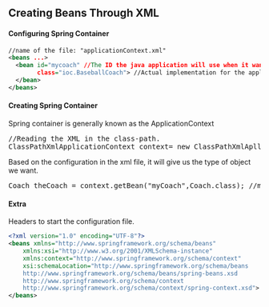 ## Creating Beans Through XML

#### Configuring Spring Container

```xml
//name of the file: "applicationContext.xml"  
<beans ...>  
  <bean id="mycoach" //The ID the java application will use when it wants to retreive the bean.  
        class="ioc.BaseballCoach"> //Actual implementation for the application.  
  </bean>  
</beans>  
```

#### Creating Spring Container
Spring container is generally known as the ApplicationContext
<pre>
//Reading the XML in the class-path. 
ClassPathXmlApplicationContext context= new ClassPathXmlAplliactionContext("applicationContext.xml"); 
</pre>

Based on the configuration in the xml file, it will give us the type of object we want.  

<pre>
Coach theCoach = context.getBean("myCoach",Coach.class); //myCoach is the id ,Coach.class is the interface
</pre>

#### Extra
Headers to start the configuration file.
```xml
<?xml version="1.0" encoding="UTF-8"?>
<beans xmlns="http://www.springframework.org/schema/beans"
    xmlns:xsi="http://www.w3.org/2001/XMLSchema-instance" 
    xmlns:context="http://www.springframework.org/schema/context"
    xsi:schemaLocation="http://www.springframework.org/schema/beans
    http://www.springframework.org/schema/beans/spring-beans.xsd
    http://www.springframework.org/schema/context
    http://www.springframework.org/schema/context/spring-context.xsd">
</beans>


```
